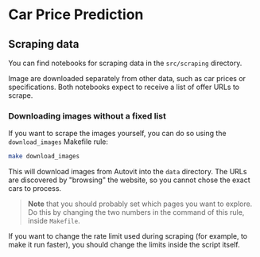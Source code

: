 # Car Price Prediction

## Scraping data

You can find notebooks for scraping data in the `src/scraping` directory.

Image are downloaded separately from other data, such as car prices or
specifications. Both notebooks expect to receive a list of offer URLs to scrape.

### Downloading images without a fixed list

If you want to scrape the images yourself, you can do so using the
`download_images` Makefile rule:

```bash
make download_images
```

This will download images from Autovit into the `data` directory. The URLs are
discovered by "browsing" the website, so you cannot chose the exact cars to
process.

> **Note** that you should probably set which pages you want to explore. Do this
> by changing the two numbers in the command of this rule, inside `Makefile`.

If you want to change the rate limit used during scraping (for example, to make
it run faster), you should change the limits inside the script itself.

